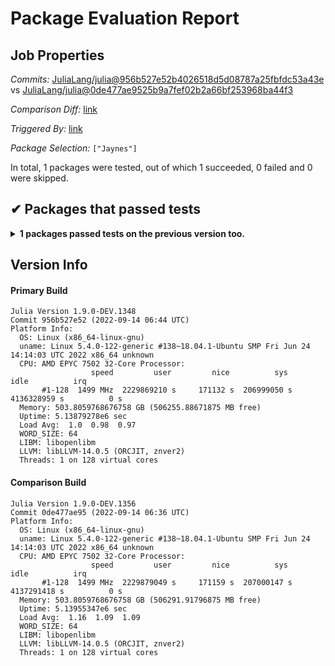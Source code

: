 # Package Evaluation Report

## Job Properties

*Commits:* [JuliaLang/julia@956b527e52b4026518d5d08787a25fbfdc53a43e](https://github.com/JuliaLang/julia/commit/956b527e52b4026518d5d08787a25fbfdc53a43e) vs [JuliaLang/julia@0de477ae9525b9a7fef02b2a66bf253968ba44f3](https://github.com/JuliaLang/julia/commit/0de477ae9525b9a7fef02b2a66bf253968ba44f3)

*Comparison Diff:* [link](https://github.com/JuliaLang/julia/compare/0de477ae9525b9a7fef02b2a66bf253968ba44f3..956b527e52b4026518d5d08787a25fbfdc53a43e)

*Triggered By:* [link](https://github.com/JuliaLang/julia/pull/46729#issuecomment-1246315809)

*Package Selection:* `["Jaynes"]`

In total, 1 packages were tested, out of which 1 succeeded, 0 failed and 0 were skipped.


## ✔ Packages that passed tests

<details><summary><strong>1 packages passed tests on the previous version too.</strong></summary>
<p>

- [Jaynes v0.1.33](https://s3.amazonaws.com/julialang-reports/nanosoldier/pkgeval/by_hash/956b527_vs_0de477a/Jaynes.primary.log)

</p>
</details>


## Version Info

#### Primary Build

```
Julia Version 1.9.0-DEV.1348
Commit 956b527e52 (2022-09-14 06:44 UTC)
Platform Info:
  OS: Linux (x86_64-linux-gnu)
  uname: Linux 5.4.0-122-generic #138~18.04.1-Ubuntu SMP Fri Jun 24 14:14:03 UTC 2022 x86_64 unknown
  CPU: AMD EPYC 7502 32-Core Processor: 
                  speed         user         nice          sys         idle          irq
       #1-128  1499 MHz  2229869210 s     171132 s  206999050 s  4136328959 s          0 s
  Memory: 503.8059768676758 GB (506255.88671875 MB free)
  Uptime: 5.13879278e6 sec
  Load Avg:  1.0  0.98  0.97
  WORD_SIZE: 64
  LIBM: libopenlibm
  LLVM: libLLVM-14.0.5 (ORCJIT, znver2)
  Threads: 1 on 128 virtual cores

```

#### Comparison Build

```
Julia Version 1.9.0-DEV.1356
Commit 0de477ae95 (2022-09-14 06:36 UTC)
Platform Info:
  OS: Linux (x86_64-linux-gnu)
  uname: Linux 5.4.0-122-generic #138~18.04.1-Ubuntu SMP Fri Jun 24 14:14:03 UTC 2022 x86_64 unknown
  CPU: AMD EPYC 7502 32-Core Processor: 
                  speed         user         nice          sys         idle          irq
       #1-128  1499 MHz  2229879049 s     171159 s  207000147 s  4137291418 s          0 s
  Memory: 503.8059768676758 GB (506291.91796875 MB free)
  Uptime: 5.13955347e6 sec
  Load Avg:  1.16  1.09  1.09
  WORD_SIZE: 64
  LIBM: libopenlibm
  LLVM: libLLVM-14.0.5 (ORCJIT, znver2)
  Threads: 1 on 128 virtual cores

```
<!-- Generated on 2022-09-14T03:13:37.902 -->
